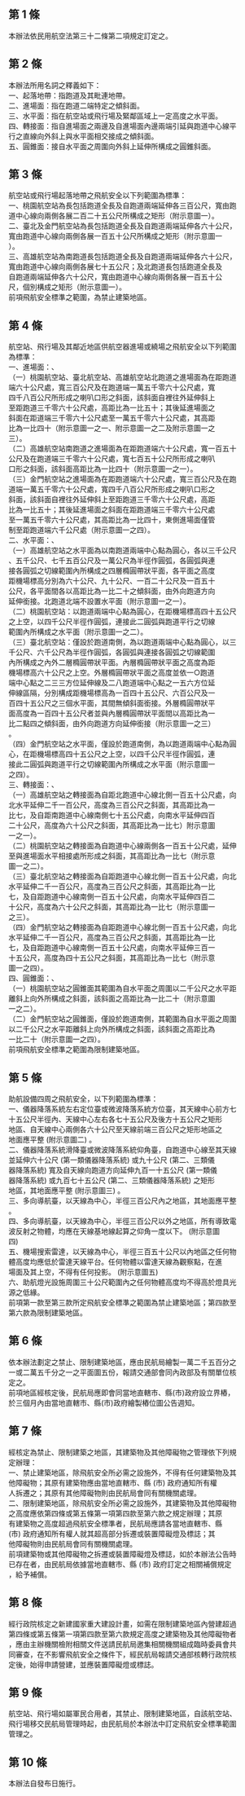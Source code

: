 第 1 條
-------
本辦法依民用航空法第三十二條第二項規定訂定之。

第 2 條
-------
本辦法所用名詞之釋義如下：  
一、起落地帶：指跑道及其毗連地帶。  
二、進場面：指在跑道二端特定之傾斜面。  
三、水平面：指在航空站或飛行場及緊鄰區域上一定高度之水平面。  
四、轉接面：指自進場面之兩邊及自進場面內邊兩端引延與跑道中心線平  
    行之直線向外斜上與水平面相交接成之傾斜面。  
五、圓錐面：接自水平面之周圍向外斜上延伸所構成之圓錐斜面。

第 3 條
-------
航空站或飛行場起落地帶之飛航安全以下列範圍為標準：  
一、桃園航空站為長包括跑道全長及自跑道兩端延伸各三百公尺，寬由跑  
    道中心線向兩側各展二百二十五公尺所構成之矩形（附示意圖一）。  
二、臺北及金門航空站為長包括跑道全長及自跑道兩端延伸各六十公尺，  
    寬由跑道中心線向兩側各展一百五十公尺所構成之矩形（附示意圖一  
    ）。  
三、高雄航空站為南跑道長包括跑道全長及自跑道兩端延伸各六十公尺，  
    寬由跑道中心線向兩側各展七十五公尺；及北跑道長包括跑道全長及  
    自跑道兩端延伸各六十公尺，寬由跑道中心線向兩側各展一百五十公  
    尺，個別構成之矩形（附示意圖一）。  
前項飛航安全標準之範圍，為禁止建築地區。

第 4 條
-------
航空站、飛行場及其鄰近地區供航空器進場或繞場之飛航安全以下列範圍  
為標準：                                                          
一、進場面：、                                                    
（一）桃園航空站、臺北航空站、高雄航空站北跑道之進場面為在距跑道  
      端六十公尺處，寬三百公尺及在跑道端一萬五千零六十公尺處，寬  
      四千八百公尺所形成之喇叭口形之斜面，該斜面自裡往外延伸斜上  
      至距跑道三千零六十公尺處，高距比為一比五十；其後延進場面之  
      斜面在距道端三千零六十公尺處至一萬五千零六十公尺處，其高距  
      比為一比四十（附示意圖一之一、附示意圖一之二及附示意圖一之  
      三）。                                                      
（二）高雄航空站南跑道之進場面為在距跑道端六十公尺處，寬一百五十  
      公尺及在跑道端三千零六十公尺處，寬七百五十公尺所形成之喇叭  
      口形之斜面，該斜面高距比為一比四十（附示意圖一之一）。      
（三）金門航空站之進場面為在距跑道端六十公尺處，寬三百公尺及在跑  
      道端一萬五千零六十公尺處，寬四千八百公尺所形成之喇叭口形之  
      斜面，該斜面自裡往外延伸斜上至距跑道三千零六十公尺處，高距  
      比為一比五十；其後延進場面之斜面在距跑道端三千零六十公尺處  
      至一萬五千零六十公尺處，其高距比為一比四十，東側進場面僅管  
      制至距跑道端六千公尺處（附示意圖一之四）。                  
二、水平面：、                                                    
（一）高雄航空站之水平面為以南跑道兩端中心點為圓心，各以三千公尺  
      、五千公尺、七千五百公尺及一萬公尺為半徑作圓弧，各圓弧與連  
      接各圓弧之切線範圍內所構成之四層橢圓帶狀平面，各平面之高度  
      距機場標高分別為六十公尺、九十公尺、一百二十公尺及一百五十  
      公尺，各平面間各以高距比為一比二十之傾斜面，由外向跑道方向  
      延伸銜接。北跑道北端不設置水平面（附示意圖一之一）。        
（二）桃園航空站：以跑道兩端中心點為圓心，在距機場標高四十五公尺  
      之上空，以四千公尺半徑作圓弧，連接此二圓弧與跑道平行之切線  
      範圍內所構成之水平面（附示意圖一之二）。                    
（三）臺北航空站：僅設於跑道南側，為以跑道兩端中心點為圓心，以三  
      千公尺、六千公尺為半徑作圓弧，各圓弧與連接各圓弧之切線範圍  
      內所構成之內外二層橢圓帶狀平面。內層橢圓帶狀平面之高度為距  
      機場標高六十公尺之上空。外層橢圓帶狀平面之高度並依一○跑道  
      端中心點之二三三方位延伸線及二八跑道端中心點之一五六方位延  
      伸線區隔，分別構成距機場標高為一百四十五公尺、六百公尺及一  
      百四十五公尺之三個水平面，其間無傾斜面銜接。外層橢圓帶狀平  
      面高度為一百四十五公尺者並與內層橢圓帶狀平面間以高距比為一  
      比二點四之傾斜面，由外向跑道方向延伸銜接（附示意圖一之三）  
      。                                                          
（四）金門航空站之水平面，僅設於跑道南側，為以跑道兩端中心點為圓  
      心，在距機場標高四十五公尺之上空，以四千公尺半徑作圓弧，連  
      接此二圓弧與跑道平行之切線範圍內所構成之水平面（附示意圖一  
      之四）。                                                    
三、轉接面：、                                                    
（一）高雄航空站之轉接面為自距北跑道中心線北側一百五十公尺處，向  
      北水平延伸二千一百公尺，高度為三百公尺之斜面，其高距比為一  
      比七，及自距南跑道中心線南側七十五公尺處，向南水平延伸四百  
      二十公尺，高度為六十公尺之斜面，其高距比為一比七）附示意圖  
      一之一）。                                                  
（二）桃園航空站之轉接面為自跑道中心線兩側各一百五十公尺處，延伸  
      至與進場面水平相接處所形成之斜面，其高距比為一比七（附示意  
      圖一之二）。                                                
（三）臺北航空站之轉接面為自距跑道中心線北側一百五十公尺處，向北  
      水平延伸二千一百公尺，高度為三百公尺之斜面，其高距比為一比  
      七，及自距跑道中心線南側一百五十公尺處，向南水平延伸四百二  
      十公尺，高度為六十公尺之斜面，其高距比為一比七（附示意圖一  
      之三）。                                                    
（四）金門航空站之轉接面為自距跑道中心線北側一百五十公尺處，向北  
      水平延伸二千一百公尺，高度為三百公尺之斜面，其高距比為一比  
      七，及自距跑道中心線南側一百五十公尺處，向南水平延伸三百一  
      十五公尺，高度為四十五公尺之斜面，其高距比為一比七（附示意  
      圖一之四）。                                                
四、圓錐面：、                                                    
（一）桃園航空站之圓錐面其範圍為自水平面之周圍以二千公尺之水平距  
      離斜上向外所構成之斜面，該斜面之高距比為一比二十（附示意圖  
      一之二）。                                                  
（二）金門航空站之圓錐面，僅設於跑道南側，其範圍為自水平面之周圍  
      以二千公尺之水平距離斜上向外所構成之斜面，該斜面之高距比為  
      一比二十（附示意圖一之四）。                                
前項飛航安全標準之範圍為限制建築地區。

第 5 條
-------
助航設備四周之飛航安全，以下列範圍為標準：  
一、儀器降落系統左右定位臺或微波降落系統方位臺，其天線中心前方七  
    十五公尺半徑內、天線中心左右各七十五公尺及後方十五公尺之矩形  
    地區、自天線中心兩側各六十公尺至天線前端三百公尺之矩形地區之  
    地面應平整 (附示意圖二) 。  
二、儀器降落系統滑降臺或微波降落系統仰角臺，自跑道中心線至其天線  
    並延伸六十公尺 (第一類儀器降落系統) 或九十公尺 (第二、三類儀  
    器降落系統) 寬及自天線向跑道方向延伸九百一十五公尺 (第一類儀  
    器降落系統) 或九百七十五公尺 (第二、三類儀器降落系統) 之矩形  
    地區，其地面應平整 (附示意圖三) 。  
三、多向導航臺，以天線為中心，半徑三百公尺內之地區，其地面應平整  
    。  
四、多向導航臺，以天線為中心，半徑三百公尺以外之地區，所有導致電  
    波反射之物體，均應在天線基地線起算之仰角一度以下。 (附示意圖  
    四)  
五、機場搜索雷達，以天線為中心，半徑三百五十公尺以內地區之任何物  
    體高度均應低於雷達天線平台。任何物體以雷達天線為觀察點，在進  
    場面及其上空，不得有任何投影。 (附示意圖五)  
六、助航燈光設施周圍三十公尺範圍內之任何物體高度均不得高於燈具光  
    源之低緣。  
前項第一款至第三款所定飛航安全標準之範圍為禁止建築地區；第四款至  
第六款為限制建築地區。

第 6 條
-------
依本辦法劃定之禁止、限制建築地區，應由民航局繪製一萬二千五百分之  
一或二萬五千分之一之平面圖五份，報請交通部會同內政部及有關單位核  
定之。  
前項地區經核定後，民航局應即會同當地直轄市、縣(市)政府設立界樁，  
於三個月內由當地直轄市、縣(市)政府繪製樁位圖公告週知。

第 7 條
-------
經核定為禁止、限制建築之地區，其建築物及其他障礙物之管理依下列規  
定辦理：  
一、禁止建築地區，除飛航安全所必需之設施外，不得有任何建築物及其  
    他障礙物；其原有建築物應由當地直轄市、縣 (市) 政府通知所有權  
    人拆遷之；其原有其他障礙物則由民航局會同有關機關處理。  
二、限制建築地區，除飛航安全所必需之設施外，其建築物及其他障礙物  
    之高度應依第四條或第五條第一項第四款至第六款之規定辦理；其原  
    有建築物之高度超過飛航安全標準者，民航局應請各當地直轄市、縣  
     (市) 政府通知所有權人就其超高部分拆遷或裝置障礙燈及標誌；其  
    他障礙物則由民航局會同有關機關處理。  
前項建築物或其他障礙物之拆遷或裝置障礙燈及標誌，如於本辦法公告時  
已存在者，由民航局依據當地直轄市、縣 (市) 政府訂定之相關補償規定  
，給予補償。

第 8 條
-------
經行政院核定之新建國家重大建設計畫，如需在限制建築地區內營建超過  
第四條或第五條第一項第四款至第六款規定高度之建築物及其他障礙物者  
，應由主辦機關檢附相關文件送請民航局邀集相關機關組成臨時委員會共  
同審查，在不影響飛航安全之條件下，經民航局報請交通部核轉行政院核  
定後，始得申請營建，並應裝置障礙燈或標誌。

第 9 條
-------
航空站、飛行場如屬軍民合用者，其禁止、限制建築地區，自該航空站、  
飛行場移交民航局管理時起，由民航局於本辦法中訂定飛航安全標準範圍  
管理之。

第 10 條
--------
本辦法自發布日施行。

